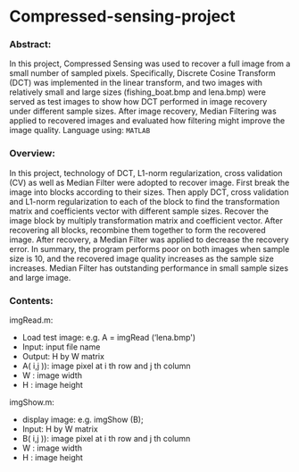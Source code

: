 # Compressed-sensing-project

### Abstract: </br>

In this project, Compressed Sensing was used to recover a full image from a small number of sampled pixels. Specifically, Discrete Cosine Transform (DCT) was implemented in the linear transform, and two images with relatively small and large sizes (fishing_boat.bmp and lena.bmp) were served as test images to show how DCT performed in image recovery under different sample sizes. After image recovery, Median Filtering was applied to recovered images and evaluated how filtering might improve the image quality. Language using: `MATLAB`

### Overview: </br>
In this project, technology of DCT, L1-norm regularization, cross validation (CV) as well as Median Filter were adopted to recover image. First break the image into blocks according to their sizes. Then apply DCT, cross validation and L1-norm regularization to each of the block to find the transformation matrix and coefficients vector with different sample sizes. Recover the image block by multiply transformation matrix and coefficient vector. After recovering all blocks, recombine them together to form the recovered image. After recovery, a Median Filter was applied to decrease the recovery error. In summary, the program performs poor on both images when sample size is 10, and the recovered image quality increases as the sample size increases. Median Filter has outstanding performance in small sample sizes and large image. 

### Contents:
imgRead.m:</br>

* Load test image: e.g. A = imgRead (‘lena.bmp')</br>
* Input: input file name</br>
* Output: H by W matrix</br>
* A( i,j )): image pixel at i th row and j th column</br>
* W : image width</br>
* H : image height</br>

imgShow.m:</br>
* display image: e.g. imgShow (B);</br>
* Input: H by W matrix</br>
* B( i,j )): image pixel at i th row and j th column</br>
* W : image width</br>
* H : image height</br>
